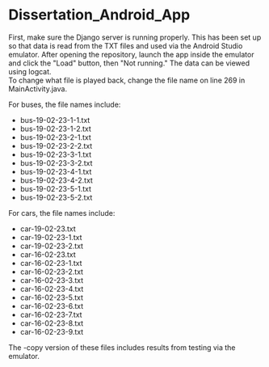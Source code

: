 # Dissertation_Android_App
First, make sure the Django server is running properly. 
This has been set up so that data is read from the TXT files and used via the Android Studio emulator. After opening the repository, launch the app inside the emulator and click the "Load" button, then "Not running." The data can be viewed using logcat.  
To change what file is played back, change the file name on line 269 in MainActivity.java. 

For buses, the file names include:
- bus-19-02-23-1-1.txt
- bus-19-02-23-1-2.txt
- bus-19-02-23-2-1.txt
- bus-19-02-23-2-2.txt
- bus-19-02-23-3-1.txt
- bus-19-02-23-3-2.txt
- bus-19-02-23-4-1.txt
- bus-19-02-23-4-2.txt
- bus-19-02-23-5-1.txt
- bus-19-02-23-5-2.txt

For cars, the file names include:
- car-19-02-23.txt
- car-19-02-23-1.txt
- car-19-02-23-2.txt
- car-16-02-23.txt
- car-16-02-23-1.txt
- car-16-02-23-2.txt
- car-16-02-23-3.txt
- car-16-02-23-4.txt
- car-16-02-23-5.txt
- car-16-02-23-6.txt
- car-16-02-23-7.txt
- car-16-02-23-8.txt
- car-16-02-23-9.txt

The -copy version of these files includes results from testing via the emulator. 
